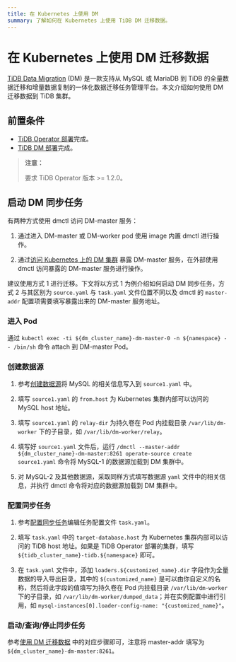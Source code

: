 ```yaml
---
title: 在 Kubernetes 上使用 DM
summary: 了解如何在 Kubernetes 上使用 TiDB DM 迁移数据。
---
```


# 在 Kubernetes 上使用 DM 迁移数据

[TiDB Data Migration](https://docs.pingcap.com/zh/tidb-data-migration/v2.0) (DM) 是一款支持从 MySQL 或 MariaDB 到 TiDB 的全量数据迁移和增量数据复制的一体化数据迁移任务管理平台。本文介绍如何使用 DM 迁移数据到 TiDB 集群。

## 前置条件

* [TiDB Operator 部署](deploy-tidb-operator.md)完成。
* [TiDB DM 部署](deploy-tidb-dm.md)完成。

> **注意：**
>
> 要求 TiDB Operator 版本 >= 1.2.0。

## 启动 DM 同步任务

有两种方式使用 dmctl 访问 DM-master 服务：

1. 通过进入 DM-master 或 DM-worker pod 使用 image 内置 dmctl 进行操作。

2. 通过[访问 Kubernetes 上的 DM 集群](/deploy-tidb-operator.md/#访问-kubernetes-上的-dm-集群) 暴露 DM-master 服务，在外部使用 dmctl 访问暴露的 DM-master 服务进行操作。

建议使用方式 1 进行迁移。下文将以方式 1 为例介绍如何启动 DM 同步任务，方式 2 与其区别为 `source.yaml` 与 `task.yaml` 文件位置不同以及 dmctl 的 `master-addr` 配置项需要填写暴露出来的 DM-master 服务地址。

### 进入 Pod

通过 `kubectl exec -ti ${dm_cluster_name}-dm-master-0 -n ${namespace} -- /bin/sh` 命令 attach 到 DM-master Pod。

### 创建数据源

1. 参考[创建数据源](https://docs.pingcap.com/zh/tidb-data-migration/v2.0/migrate-data-using-dm#第-3-步创建数据源)将 MySQL 的相关信息写入到 `source1.yaml` 中。

2. 填写 `source1.yaml` 的 `from.host` 为 Kubernetes 集群内部可以访问的 MySQL host 地址。

3. 填写 `source1.yaml` 的 `relay-dir` 为持久卷在 Pod 内挂载目录 `/var/lib/dm-worker` 下的子目录，如 `/var/lib/dm-worker/relay`。

4. 填写好 `source1.yaml` 文件后，运行 `/dmctl --master-addr ${dm_cluster_name}-dm-master:8261 operate-source create source1.yaml` 命令将 MySQL-1 的数据源加载到 DM 集群中。

5. 对 MySQL-2 及其他数据源，采取同样方式填写数据源 `yaml` 文件中的相关信息，并执行 dmctl 命令将对应的数据源加载到 DM 集群中。

### 配置同步任务

1. 参考[配置同步任务](https://docs.pingcap.com/zh/tidb-data-migration/v2.0/migrate-data-using-dm#第-4-步配置任务)编辑任务配置文件 `task.yaml`。

2. 填写 `task.yaml` 中的 `target-database.host` 为 Kubernetes 集群内部可以访问的 TiDB host 地址。如果是 TiDB Operator 部署的集群，填写 `${tidb_cluster_name}-tidb.${namespace}` 即可。

3. 在 `task.yaml` 文件中，添加 `loaders.${customized_name}.dir` 字段作为全量数据的导入导出目录，其中的 `${customized_name}` 是可以由你自定义的名称，然后将此字段的值填写为持久卷在 Pod 内挂载目录 `/var/lib/dm-worker` 下的子目录，如 `/var/lib/dm-worker/dumped_data`；并在实例配置中进行引用，如 `mysql-instances[0].loader-config-name: "{customized_name}"`。

### 启动/查询/停止同步任务

参考[使用 DM 迁移数据](https://docs.pingcap.com/zh/tidb-data-migration/v2.0/migrate-data-using-dm#第-5-步启动任务) 中的对应步骤即可，注意将 master-addr 填写为 `${dm_cluster_name}-dm-master:8261`。
